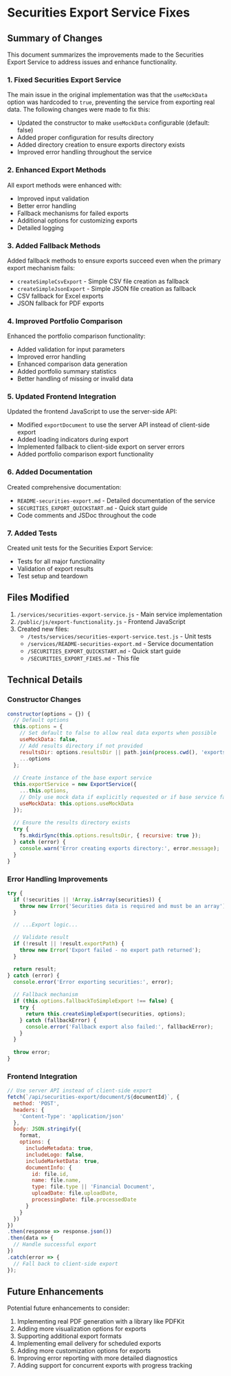 # Securities Export Service Fixes

## Summary of Changes

This document summarizes the improvements made to the Securities Export Service to address issues and enhance functionality.

### 1. Fixed Securities Export Service

The main issue in the original implementation was that the `useMockData` option was hardcoded to `true`, preventing the service from exporting real data. The following changes were made to fix this:

- Updated the constructor to make `useMockData` configurable (default: false)
- Added proper configuration for results directory
- Added directory creation to ensure exports directory exists
- Improved error handling throughout the service

### 2. Enhanced Export Methods

All export methods were enhanced with:

- Improved input validation
- Better error handling
- Fallback mechanisms for failed exports
- Additional options for customizing exports
- Detailed logging

### 3. Added Fallback Methods

Added fallback methods to ensure exports succeed even when the primary export mechanism fails:

- `createSimpleCsvExport` - Simple CSV file creation as fallback
- `createSimpleJsonExport` - Simple JSON file creation as fallback
- CSV fallback for Excel exports
- JSON fallback for PDF exports

### 4. Improved Portfolio Comparison

Enhanced the portfolio comparison functionality:

- Added validation for input parameters
- Improved error handling
- Enhanced comparison data generation
- Added portfolio summary statistics
- Better handling of missing or invalid data

### 5. Updated Frontend Integration

Updated the frontend JavaScript to use the server-side API:

- Modified `exportDocument` to use the server API instead of client-side export
- Added loading indicators during export
- Implemented fallback to client-side export on server errors
- Added portfolio comparison export functionality

### 6. Added Documentation

Created comprehensive documentation:

- `README-securities-export.md` - Detailed documentation of the service
- `SECURITIES_EXPORT_QUICKSTART.md` - Quick start guide
- Code comments and JSDoc throughout the code

### 7. Added Tests

Created unit tests for the Securities Export Service:

- Tests for all major functionality
- Validation of export results
- Test setup and teardown

## Files Modified

1. `/services/securities-export-service.js` - Main service implementation
2. `/public/js/export-functionality.js` - Frontend JavaScript
3. Created new files:
   - `/tests/services/securities-export-service.test.js` - Unit tests
   - `/services/README-securities-export.md` - Service documentation
   - `/SECURITIES_EXPORT_QUICKSTART.md` - Quick start guide
   - `/SECURITIES_EXPORT_FIXES.md` - This file

## Technical Details

### Constructor Changes

```javascript
constructor(options = {}) {
  // Default options
  this.options = {
    // Set default to false to allow real data exports when possible
    useMockData: false,
    // Add results directory if not provided
    resultsDir: options.resultsDir || path.join(process.cwd(), 'exports'),
    ...options
  };
  
  // Create instance of the base export service
  this.exportService = new ExportService({
    ...this.options,
    // Only use mock data if explicitly requested or if base service fails
    useMockData: this.options.useMockData
  });
  
  // Ensure the results directory exists
  try {
    fs.mkdirSync(this.options.resultsDir, { recursive: true });
  } catch (error) {
    console.warn('Error creating exports directory:', error.message);
  }
}
```

### Error Handling Improvements

```javascript
try {
  if (!securities || !Array.isArray(securities)) {
    throw new Error('Securities data is required and must be an array');
  }

  // ...Export logic...

  // Validate result
  if (!result || !result.exportPath) {
    throw new Error('Export failed - no export path returned');
  }

  return result;
} catch (error) {
  console.error('Error exporting securities:', error);
  
  // Fallback mechanism
  if (this.options.fallbackToSimpleExport !== false) {
    try {
      return this.createSimpleExport(securities, options);
    } catch (fallbackError) {
      console.error('Fallback export also failed:', fallbackError);
    }
  }
  
  throw error;
}
```

### Frontend Integration

```javascript
// Use server API instead of client-side export
fetch(`/api/securities-export/document/${documentId}`, {
  method: 'POST',
  headers: {
    'Content-Type': 'application/json'
  },
  body: JSON.stringify({
    format,
    options: {
      includeMetadata: true,
      includeLogo: false,
      includeMarketData: true,
      documentInfo: {
        id: file.id,
        name: file.name,
        type: file.type || 'Financial Document',
        uploadDate: file.uploadDate,
        processingDate: file.processedDate
      }
    }
  })
})
.then(response => response.json())
.then(data => {
  // Handle successful export
})
.catch(error => {
  // Fall back to client-side export
});
```

## Future Enhancements

Potential future enhancements to consider:

1. Implementing real PDF generation with a library like PDFKit
2. Adding more visualization options for exports
3. Supporting additional export formats
4. Implementing email delivery for scheduled exports
5. Adding more customization options for exports
6. Improving error reporting with more detailed diagnostics
7. Adding support for concurrent exports with progress tracking